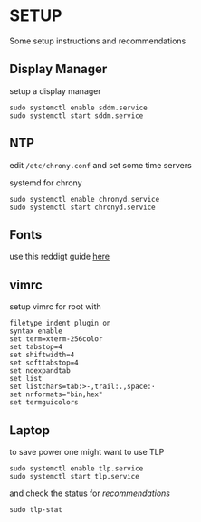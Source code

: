 # SETUP
Some setup instructions and recommendations

## Display Manager
setup a display manager

```
sudo systemctl enable sddm.service
sudo systemctl start sddm.service
```

## NTP

edit `/etc/chrony.conf` and set some time servers

systemd for chrony

```
sudo systemctl enable chronyd.service
sudo systemctl start chronyd.service
```

## Fonts
use this reddigt guide [here](https://www.reddit.com/r/archlinux/comments/5r5ep8/make_your_arch_fonts_beautiful_easily/)

## vimrc
setup vimrc for root with
```
filetype indent plugin on
syntax enable
set term=xterm-256color
set tabstop=4
set shiftwidth=4
set softtabstop=4
set noexpandtab
set list
set listchars=tab:>-,trail:.,space:·
set nrformats="bin,hex"
set termguicolors
```

## Laptop
to save power one might want to use TLP

```
sudo systemctl enable tlp.service
sudo systemctl start tlp.service
```

and check the status for _recommendations_

```
sudo tlp-stat
```
